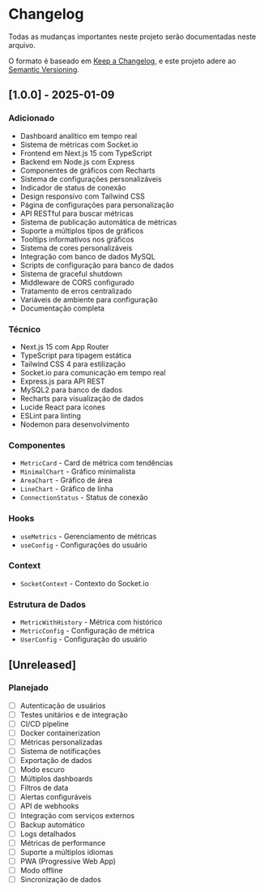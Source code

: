 # Changelog

Todas as mudanças importantes neste projeto serão documentadas neste arquivo.

O formato é baseado em [Keep a Changelog](https://keepachangelog.com/en/1.0.0/),
e este projeto adere ao [Semantic Versioning](https://semver.org/spec/v2.0.0.html).

## [1.0.0] - 2025-01-09

### Adicionado
- Dashboard analítico em tempo real
- Sistema de métricas com Socket.io
- Frontend em Next.js 15 com TypeScript
- Backend em Node.js com Express
- Componentes de gráficos com Recharts
- Sistema de configurações personalizáveis
- Indicador de status de conexão
- Design responsivo com Tailwind CSS
- Página de configurações para personalização
- API RESTful para buscar métricas
- Sistema de publicação automática de métricas
- Suporte a múltiplos tipos de gráficos
- Tooltips informativos nos gráficos
- Sistema de cores personalizáveis
- Integração com banco de dados MySQL
- Scripts de configuração para banco de dados
- Sistema de graceful shutdown
- Middleware de CORS configurado
- Tratamento de erros centralizado
- Variáveis de ambiente para configuração
- Documentação completa

### Técnico
- Next.js 15 com App Router
- TypeScript para tipagem estática
- Tailwind CSS 4 para estilização
- Socket.io para comunicação em tempo real
- Express.js para API REST
- MySQL2 para banco de dados
- Recharts para visualização de dados
- Lucide React para ícones
- ESLint para linting
- Nodemon para desenvolvimento

### Componentes
- `MetricCard` - Card de métrica com tendências
- `MinimalChart` - Gráfico minimalista
- `AreaChart` - Gráfico de área
- `LineChart` - Gráfico de linha
- `ConnectionStatus` - Status de conexão

### Hooks
- `useMetrics` - Gerenciamento de métricas
- `useConfig` - Configurações do usuário

### Context
- `SocketContext` - Contexto do Socket.io

### Estrutura de Dados
- `MetricWithHistory` - Métrica com histórico
- `MetricConfig` - Configuração de métrica
- `UserConfig` - Configuração do usuário

## [Unreleased]

### Planejado
- [ ] Autenticação de usuários
- [ ] Testes unitários e de integração
- [ ] CI/CD pipeline
- [ ] Docker containerization
- [ ] Métricas personalizadas
- [ ] Sistema de notificações
- [ ] Exportação de dados
- [ ] Modo escuro
- [ ] Múltiplos dashboards
- [ ] Filtros de data
- [ ] Alertas configuráveis
- [ ] API de webhooks
- [ ] Integração com serviços externos
- [ ] Backup automático
- [ ] Logs detalhados
- [ ] Métricas de performance
- [ ] Suporte a múltiplos idiomas
- [ ] PWA (Progressive Web App)
- [ ] Modo offline
- [ ] Sincronização de dados
